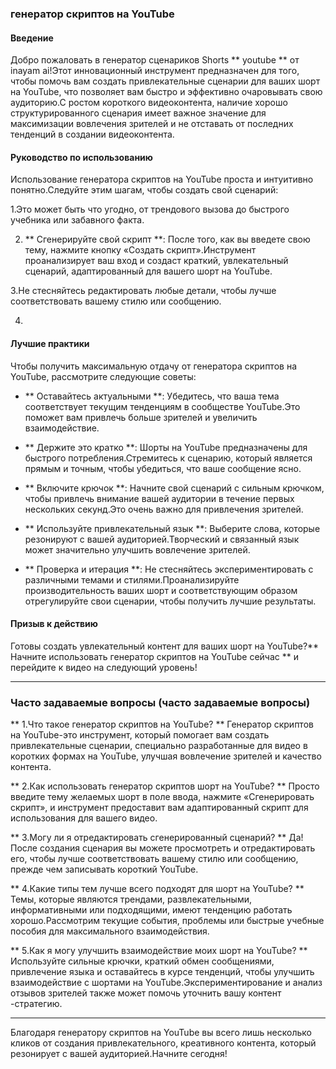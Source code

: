 ### генератор скриптов на YouTube

#### Введение
Добро пожаловать в генератор сценариков Shorts ** youtube ** от inayam ai!Этот инновационный инструмент предназначен для того, чтобы помочь вам создать привлекательные сценарии для ваших шорт на YouTube, что позволяет вам быстро и эффективно очаровывать свою аудиторию.С ростом короткого видеоконтента, наличие хорошо структурированного сценария имеет важное значение для максимизации вовлечения зрителей и не отставать от последних тенденций в создании видеоконтента.

#### Руководство по использованию
Использование генератора скриптов на YouTube проста и интуитивно понятно.Следуйте этим шагам, чтобы создать свой сценарий:

1.Это может быть что угодно, от трендового вызова до быстрого учебника или забавного факта.

2. ** Сгенерируйте свой скрипт **: После того, как вы введете свою тему, нажмите кнопку «Создать скрипт».Инструмент проанализирует ваш вход и создаст краткий, увлекательный сценарий, адаптированный для вашего шорт на YouTube.

3.Не стесняйтесь редактировать любые детали, чтобы лучше соответствовать вашему стилю или сообщению.

4.

#### Лучшие практики
Чтобы получить максимальную отдачу от генератора скриптов на YouTube, рассмотрите следующие советы:

- ** Оставайтесь актуальными **: Убедитесь, что ваша тема соответствует текущим тенденциям в сообществе YouTube.Это поможет вам привлечь больше зрителей и увеличить взаимодействие.

- ** Держите это кратко **: Шорты на YouTube предназначены для быстрого потребления.Стремитесь к сценарию, который является прямым и точным, чтобы убедиться, что ваше сообщение ясно.

- ** Включите крючок **: Начните свой сценарий с сильным крючком, чтобы привлечь внимание вашей аудитории в течение первых нескольких секунд.Это очень важно для привлечения зрителей.

- ** Используйте привлекательный язык **: Выберите слова, которые резонируют с вашей аудиторией.Творческий и связанный язык может значительно улучшить вовлечение зрителей.

- ** Проверка и итерация **: Не стесняйтесь экспериментировать с различными темами и стилями.Проанализируйте производительность ваших шорт и соответствующим образом отрегулируйте свои сценарии, чтобы получить лучшие результаты.

#### Призыв к действию
Готовы создать увлекательный контент для ваших шорт на YouTube?** Начните использовать генератор скриптов на YouTube сейчас ** и перейдите к видео на следующий уровень!

---

### Часто задаваемые вопросы (часто задаваемые вопросы)

** 1.Что такое генератор скриптов на YouTube? **
Генератор скриптов на YouTube-это инструмент, который помогает вам создать привлекательные сценарии, специально разработанные для видео в коротких формах на YouTube, улучшая вовлечение зрителей и качество контента.

** 2.Как использовать генератор скриптов шорт на YouTube? **
Просто введите тему желаемых шорт в поле ввода, нажмите «Сгенерировать скрипт», и инструмент предоставит вам адаптированный скрипт для использования для вашего видео.

** 3.Могу ли я отредактировать сгенерированный сценарий? **
Да!После создания сценария вы можете просмотреть и отредактировать его, чтобы лучше соответствовать вашему стилю или сообщению, прежде чем записывать короткий YouTube.

** 4.Какие типы тем лучше всего подходят для шорт на YouTube? **
Темы, которые являются трендами, развлекательными, информативными или подходящими, имеют тенденцию работать хорошо.Рассмотрим текущие события, проблемы или быстрые учебные пособия для максимального взаимодействия.

** 5.Как я могу улучшить взаимодействие моих шорт на YouTube? **
Используйте сильные крючки, краткий обмен сообщениями, привлечение языка и оставайтесь в курсе тенденций, чтобы улучшить взаимодействие с шортами на YouTube.Экспериментирование и анализ отзывов зрителей также может помочь уточнить вашу контент -стратегию.

---

Благодаря генератору скриптов на YouTube вы всего лишь несколько кликов от создания привлекательного, креативного контента, который резонирует с вашей аудиторией.Начните сегодня!